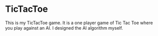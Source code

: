 # TicTacToe
This is my TicTacToe game. It is a one player game of Tic Tac Toe where you play against an AI. I designed the AI algorithm myself. 
